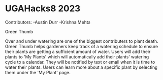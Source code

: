# UGAHacks8 2023

Contributors:
-Austin Durr
-Krishna Mehta

Green Thumb

Over and under watering are one of the biggest contributers to plant death. Green Thumb helps gardeners keep track of a watering schedule to ensure their plants are getting a sufficient amount of water. Users will add their plants to 'My Plants' which will automatically add their plants' watering cycle to a calendar. They will be notified by text or email when it is time to water their plants. Users can learn more about a specific plant by selecting them under the 'My Plant' page.  
